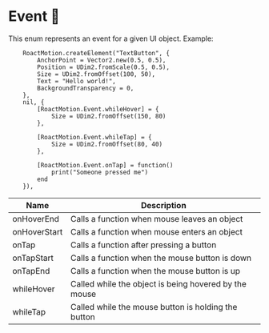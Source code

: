 # Event 🔗

This enum represents an event for a given UI object.
Example:
```luau
	RoactMotion.createElement("TextButton", {
		AnchorPoint = Vector2.new(0.5, 0.5),
		Position = UDim2.fromScale(0.5, 0.5),
		Size = UDim2.fromOffset(100, 50),
		Text = "Hello world!",
		BackgroundTransparency = 0,
	}, 
	nil, {
		[RoactMotion.Event.whileHover] = {
			Size = UDim2.fromOffset(150, 80)
		},
		
		[RoactMotion.Event.whileTap] = {
			Size = UDim2.fromOffset(80, 40)
		},
        
		[RoactMotion.Event.onTap] = function()
            print("Someone pressed me")
		end
	}),
```

| Name        | Description                              |
|-------------|------------------------------------------|
|onHoverEnd   | Calls a function when mouse leaves an object|
|onHoverStart | Calls a function when mouse enters an object|
|onTap        | Calls a function after pressing a button|
|onTapStart   | Calls a function when the mouse button is down|
|onTapEnd     | Calls a function when the mouse button is up |
|whileHover   | Called while the object is being hovered by the mouse|
|whileTap     | Called while the mouse button is holding the button|